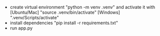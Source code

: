 - create virtual environment "python -m venv .venv" and activate it with [Ubuntu/Mac] "source .venv/bin/activate" [Windows] ".venv/Scripts/activate"
- install dependencies  "pip install -r requirements.txt"
- run app.py